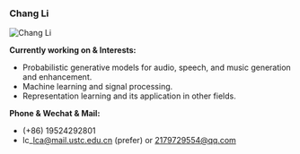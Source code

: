 ### Chang Li
![Chang Li](https://github-readme-stats.vercel.app/api?username=ivcylc&show_icons=true&theme=blurple&hide_rank=true)

**Currently working on & Interests:**  
- Probabilistic generative models for audio, speech, and music generation and enhancement.
- Machine learning and signal processing.
- Representation learning and its application in other fields.

**Phone & Wechat & Mail:**
- (+86) 19524292801
- lc\_lca@mail.ustc.edu.cn (prefer) or 2179729554@qq.com
